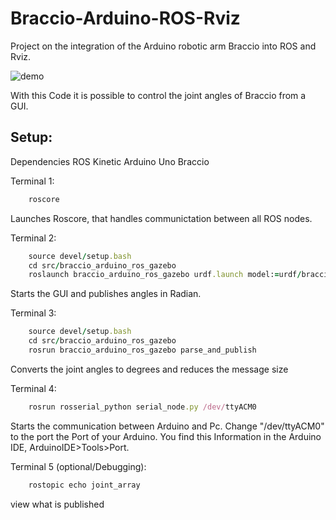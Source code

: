 # Braccio-Arduino-ROS-Rviz
Project on the integration of the Arduino robotic arm Braccio into ROS and Rviz.

![demo](Demo/Demo.gif)

With this Code it is possible to control the joint angles of Braccio from a GUI.


## Setup:
Dependencies ROS Kinetic
Arduino Uno
Braccio


Terminal 1:
```ruby
	roscore
```

Launches Roscore, that handles communictation between all ROS nodes.

Terminal 2:
```ruby
	source devel/setup.bash
	cd src/braccio_arduino_ros_gazebo
	roslaunch braccio_arduino_ros_gazebo urdf.launch model:=urdf/braccio_arm.urdf
```

Starts the GUI and publishes angles in Radian.

Terminal 3:
```ruby
	source devel/setup.bash
	cd src/braccio_arduino_ros_gazebo
	rosrun braccio_arduino_ros_gazebo parse_and_publish
```

Converts the joint angles to degrees and reduces the message size 

Terminal 4:
```ruby
    rosrun rosserial_python serial_node.py /dev/ttyACM0
```

Starts the communication between Arduino and Pc.
Change "/dev/ttyACM0" to the port the Port of your Arduino. 
You find this Information in the Arduino IDE, ArduinoIDE>Tools>Port.

Terminal 5 (optional/Debugging):
```ruby
	rostopic echo joint_array
```

view what is published
